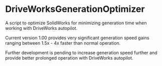 # DriveWorksGenerationOptimizer

A script to optimize SolidWorks for minimizing generation time when working with DriveWorks autopilot.

Current version 1.00 provides very significant generation speed gains ranging between 1.5x - 4x faster than normal operation.

Further development is pending to increase generation speed further and provide better prolonged operation with DriveWorks autopilot.
